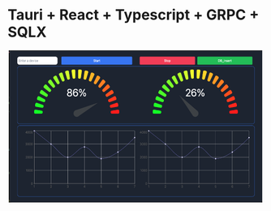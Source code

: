 # Tauri + React + Typescript + GRPC + SQLX

<p align="center">
  <img width="500" height="300" src="./screenshot.png" />
</p>
